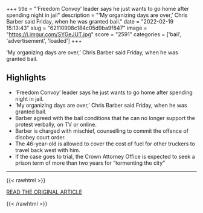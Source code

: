 +++
title = "‘Freedom Convoy’ leader says he just wants to go home after spending night in jail"
description = "‘My organizing days are over,’ Chris Barber said Friday, when he was granted bail."
date = "2022-02-19 15:13:43"
slug = "62110908c184c05d9ba9f847"
image = "https://i.imgur.com/SYGeJUT.jpg"
score = "2591"
categories = ['bail', 'advertisement', 'loaded']
+++

‘My organizing days are over,’ Chris Barber said Friday, when he was granted bail.

## Highlights

- ‘Freedom Convoy’ leader says he just wants to go home after spending night in jail.
- ‘My organizing days are over,’ Chris Barber said Friday, when he was granted bail.
- Barber agreed with the bail conditions that he can no longer support the protest verbally, on TV or online.
- Barber is charged with mischief, counselling to commit the offence of disobey court order.
- The 46-year-old is allowed to cover the cost of fuel for other truckers to travel back west with him.
- If the case goes to trial, the Crown Attorney Office is expected to seek a prison term of more than two years for “tormenting the city”

---

{{< rawhtml >}}
  <p class="article-category">
    <a target="_blank" href="https://ottawacitizen.com/news/local-news/freedom-convoy-leader-says-he-just-wants-to-go-home-after-spending-night-in-jail">READ THE ORIGINAL ARTICLE</a>
  </p>
{{< /rawhtml >}}
